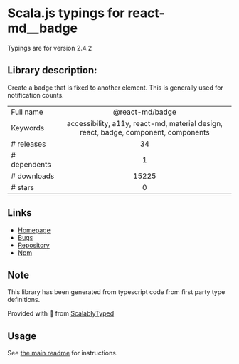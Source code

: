 
# Scala.js typings for react-md__badge

Typings are for version 2.4.2

## Library description:
Create a badge that is fixed to another element. This is generally used for notification counts.

|                    |                 |
| ------------------ | :-------------: |
| Full name          | @react-md/badge |
| Keywords           | accessibility, a11y, react-md, material design, react, badge, component, components |
| # releases         | 34 |
| # dependents       | 1 |
| # downloads        | 15225 |
| # stars            | 0 |

## Links
- [Homepage](https://react-md.dev/packages/badge/demos)
- [Bugs](https://github.com/mlaursen/react-md/issues)
- [Repository](https://github.com/mlaursen/react-md)
- [Npm](https://www.npmjs.com/package/%40react-md%2Fbadge)
    


## Note
This library has been generated from typescript code from first party type definitions.

Provided with :purple_heart: from [ScalablyTyped](https://github.com/oyvindberg/ScalablyTyped)

## Usage
See [the main readme](../../readme.md) for instructions.


